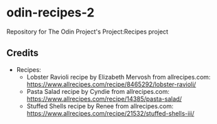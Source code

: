 # odin-recipes-2
Repository for The Odin Project's Project:Recipes project

## Credits
- Recipes:
    - Lobster Ravioli recipe by Elizabeth Mervosh from allrecipes.com: https://www.allrecipes.com/recipe/8465292/lobster-ravioli/
    - Pasta Salad recipe by Cyndie from allrecipes.com: https://www.allrecipes.com/recipe/14385/pasta-salad/
    - Stuffed Shells recipe by Renee  from allrecipes.com: https://www.allrecipes.com/recipe/21532/stuffed-shells-iii/
